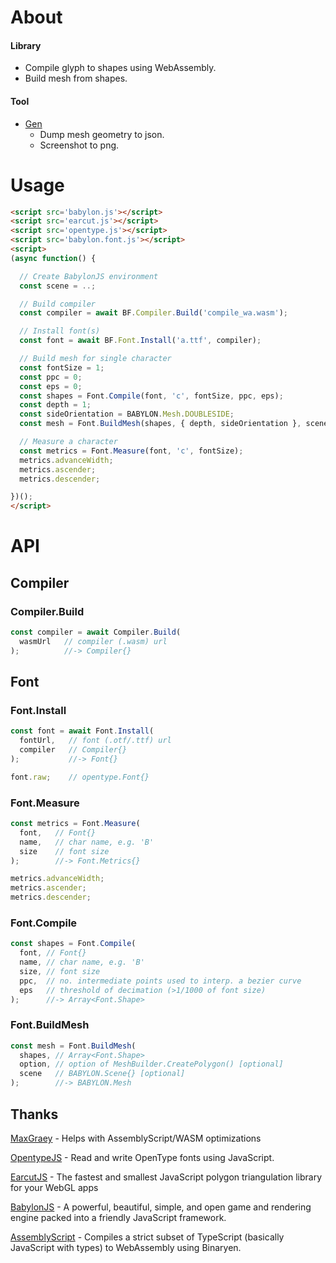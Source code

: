 # About

#### Library

- Compile glyph to shapes using WebAssembly.
- Build mesh from shapes.

#### Tool

- [Gen](https://ycw.github.io/Babylon.Font/app/gen/)
  - Dump mesh geometry to json.
  - Screenshot to png.

# Usage

```html
<script src='babylon.js'></script>
<script src='earcut.js'></script>
<script src='opentype.js'></script>
<script src='babylon.font.js'></script>
<script>
(async function() {

  // Create BabylonJS environment
  const scene = ..;

  // Build compiler
  const compiler = await BF.Compiler.Build('compile_wa.wasm');

  // Install font(s)
  const font = await BF.Font.Install('a.ttf', compiler);

  // Build mesh for single character
  const fontSize = 1;
  const ppc = 0;
  const eps = 0;
  const shapes = Font.Compile(font, 'c', fontSize, ppc, eps);
  const depth = 1;
  const sideOrientation = BABYLON.Mesh.DOUBLESIDE;
  const mesh = Font.BuildMesh(shapes, { depth, sideOrientation }, scene);

  // Measure a character
  const metrics = Font.Measure(font, 'c', fontSize);
  metrics.advanceWidth;
  metrics.ascender;
  metrics.descender;

})();
</script>
```


# API

## Compiler

### Compiler.Build

```js
const compiler = await Compiler.Build(
  wasmUrl   // compiler (.wasm) url
);          //-> Compiler{}
```

## Font

### Font.Install

```js
const font = await Font.Install(
  fontUrl,   // font (.otf/.ttf) url
  compiler   // Compiler{}
);           //-> Font{}

font.raw;    // opentype.Font{}
```

### Font.Measure

```js
const metrics = Font.Measure(
  font,   // Font{}
  name,   // char name, e.g. 'B'
  size    // font size
);        //-> Font.Metrics{}

metrics.advanceWidth;
metrics.ascender;
metrics.descender;
```

### Font.Compile

```js
const shapes = Font.Compile(
  font, // Font{}
  name, // char name, e.g. 'B'
  size, // font size
  ppc,  // no. intermediate points used to interp. a bezier curve
  eps   // threshold of decimation (>1/1000 of font size)
);      //-> Array<Font.Shape>
```

### Font.BuildMesh

```js
const mesh = Font.BuildMesh(
  shapes, // Array<Font.Shape>
  option, // option of MeshBuilder.CreatePolygon() [optional]
  scene   // BABYLON.Scene{} [optional]
);        //-> BABYLON.Mesh
```

## Thanks

[MaxGraey][T01] - Helps with AssemblyScript/WASM optimizations

[OpentypeJS][T02] - Read and write OpenType fonts using JavaScript.

[EarcutJS][T03] - The fastest and smallest JavaScript polygon triangulation library for your WebGL apps

[BabylonJS][T04] - A powerful, beautiful, simple, and open game and rendering engine packed into a friendly JavaScript framework.

[AssemblyScript][T05] - Compiles a strict subset of TypeScript (basically JavaScript with types) to WebAssembly using Binaryen.

[T01]:[https://github.com/MaxGraey]
[T02]:[https://github.com/opentypejs/opentype.js]
[T03]:[https://github.com/mapbox/earcut]
[T04]:[https://github.com/BabylonJS/Babylon.js]
[T05]:[https://github.com/AssemblyScript/assemblyscript]
